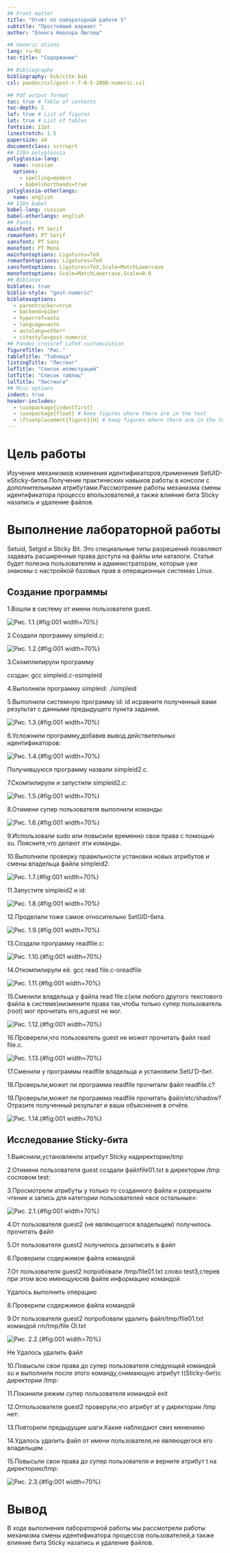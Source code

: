 ```yaml
---
## Front matter
title: "Отчёт по лабораторной работе 5"
subtitle: "Простейший вариант "
author: "Еленга Невлора Люглеш"

## Generic otions
lang: ru-RU
toc-title: "Содержание"

## Bibliography
bibliography: bib/cite.bib
csl: pandoc/csl/gost-r-7-0-5-2008-numeric.csl

## Pdf output format
toc: true # Table of contents
toc-depth: 2
lof: true # List of figures
lot: true # List of tables
fontsize: 12pt
linestretch: 1.5
papersize: a4
documentclass: scrreprt
## I18n polyglossia
polyglossia-lang:
  name: russian
  options:
	- spelling=modern
	- babelshorthands=true
polyglossia-otherlangs:
  name: english
## I18n babel
babel-lang: russian
babel-otherlangs: english
## Fonts
mainfont: PT Serif
romanfont: PT Serif
sansfont: PT Sans
monofont: PT Mono
mainfontoptions: Ligatures=TeX
romanfontoptions: Ligatures=TeX
sansfontoptions: Ligatures=TeX,Scale=MatchLowercase
monofontoptions: Scale=MatchLowercase,Scale=0.9
## Biblatex
biblatex: true
biblio-style: "gost-numeric"
biblatexoptions:
  - parentracker=true
  - backend=biber
  - hyperref=auto
  - language=auto
  - autolang=other*
  - citestyle=gost-numeric
## Pandoc-crossref LaTeX customization
figureTitle: "Рис."
tableTitle: "Таблица"
listingTitle: "Листинг"
lofTitle: "Список иллюстраций"
lotTitle: "Список таблиц"
lolTitle: "Листинги"
## Misc options
indent: true
header-includes:
  - \usepackage{indentfirst}
  - \usepackage{float} # keep figures where there are in the text
  - \floatplacement{figure}{H} # keep figures where there are in the text
---
```


# Цель работы

  Изучение механизмов изменения идентификаторов,применения SetUID-иSticky-битов.Получение практических навыков работы в консоли с дополнительными атрибутами.Рассмотрение работы механизма смены идентификатора процессо впользователей,а также влияние бита Sticky назапись и удаление файлов.

# Выполнение лабораторной работы

Setuid, Setgid и Sticky Bit. Это специальные типы разрешений позволяют задавать расширенные права доступа на файлы или каталоги.
Статья будет полезна пользователям и администраторам, которые уже знакомы с настройкой базовых прав в операционных системах Linux.

## Создание программы

1.Вошли в систему от имени пользователя guest.

![Рис. 1.1.](image/infoseclab5-1.png){#fig:001 width=70%}

 2.Создали программу simpleid.c:

 ![Рис. 1.2. ](image/infoseclab5-2.png){#fig:001 width=70%}

3.Скомплилирули программу

 создан: gcc simpleid.c-osimpleid 

4.Выполнили программу  simpleid: ./simpleid 

5.Выполнили системную программу id: id исравните полученный вами результат с данными предыдущего пункта задания.

![Рис. 1.3. ](image/infoseclab5-3.png){#fig:001 width=70%}


6.Усложнили программу,добавив вывод действительных идентификаторов:

![Рис. 1.4. ](image/infoseclab5-4.png){#fig:001 width=70%}

Получившуюся программу назвали simpleid2.c. 

7.Скомпилирули и запустили simpleid2.c:

![Рис. 1.5. ](image/infoseclab5-5.png){#fig:001 width=70%}

8.Отимени супер пользователя выполнили команды:

![Рис. 1.6. ](image/nfoseclab5-6.png){#fig:001 width=70%}

9.Использовали sudo или повысили временно свои права с помощью su. Поясните,что делают эти команды. 

10.Выполнили проверку правильности установки новых атрибутов и смены владельца файла simpleid2:

![Рис. 1.7. ](image/infoseclab5-6.png){#fig:001 width=70%}

11.Запустите simpleid2 и id:

![Рис. 1.8. ](image/infoseclab5-6-6.png){#fig:001 width=70%}

12.Проделали тоже самое относительно SetGID-бита.

![Рис. 1.9. ](image/infoseclab5-6-6.png){#fig:001 width=70%}

13.Создали программу readfile.c:

![Рис. 1.10. ](image/infoseclab5-6-1.png){#fig:001 width=70%}


14.Откомпилирули её. gcc read file.c-oreadfile 

![Рис. 1.11. ](image/infoseclab5-8.png){#fig:001 width=70%}

15.Сменили владельца у файла read file.c(или любого другого текстового файла в системе)иизмените права так,чтобы только супер пользователь (root) мог прочитать его,aguest не мог.

![Рис. 1.12. ](image/infoseclab5-9.png){#fig:001 width=70%}

16.Проверели,что пользователь guest не может прочитать файл read file.c. 

![Рис. 1.13. ](image/infoseclab5-10.png){#fig:001 width=70%}

17.Сменили у программы readfile владельца и установили SetU’D-бит. 

18.Проверьли,может ли программа readfile прочитали файл readfile.c? 

19.Проверьли,может ли программа readfile прочитать файл/etc/shadow? Отразите полученный результат и ваши объяснения в отчёте.

![Рис. 1.14. ](image/infoseclab5-11.png){#fig:001 width=70%}

## Исследование Sticky-бита

1.Выяснили,установленли атрибут Sticky надиректории/tmp

2.Отимени пользователя guest создали файлfile01.txt в директории /tmp сословом test:  

3.Просмотрели атрибуты у только то созданного файла и разрешили чтение и запись для категории пользователей «все остальные»:

![Рис. 2.1. ](image/infoseclab5-12.png){#fig:001 width=70%}


4.От пользователя guest2 (не являющегося владельцем) получилось  прочитать файл

5.От пользователя guest2 получилось дозаписать в файл

6.Проверили содержимое файла командой

7.От пользователя guest2 попробовали  /tmp/file01.txt слово test3,стерев при этом всю имеющуюсяв файле информацию командой

Удалось  выполнить операцию 

8.Проверили содержимое файла командой

9.От пользователя guest2 попробовали удалить файл/tmp/file01.txt командой rm/tmp/file Ol.txt 

![Рис. 2.2. ](image/infoseclab5-13.png){#fig:001 width=70%}

Не Удалось удалить файл

10.Повысьли свои права до супер пользователя следующей командой su и выполнили после этого команду,снимающую атрибут t(Sticky-бит)с директории /tmp:

11.Покинили режим супер пользователя командой exit 

12.Отпользователя guest2 проверули,что атрибут аt у директории /tmp нет:

13.Повторили предыдущие шаги.Какие наблюдают сяиз мененияю 

14.Удалось  удалить файл от имени пользователя,не являющегося его владельцем .

15.Повысьли свои права до супер пользователя и верните атрибут t на директорию/tmp:

![Рис. 2.3. ](image/infoseclab5-14.png){#fig:001 width=70%}


# Вывод

  В ходе выполнения лабораторной работы мы рассмотрели работы механизма смены идентификатора процессов пользователей,а также влияние бита Sticky назапись и удаление файлов.

